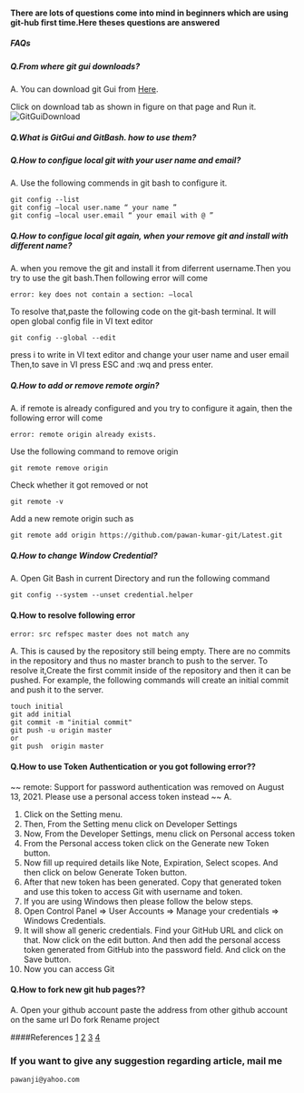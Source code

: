 #### There are lots of questions come into mind in beginners which are using git-hub first time.Here theses questions are answered 

##### FAQs
#####  Q.From where git gui downloads?
A. You can download git Gui from [Here](https://git-scm.com/downloads).

Click on  download tab as shown in figure on that page and Run it.
![GitGuiDownload](https://user-images.githubusercontent.com/91775317/138591418-90732dc5-13c9-4458-b4ab-bf2a95369d1a.PNG)

#####  Q.What is GitGui and GitBash. how to use them?

#####  Q.How to configue local git with your user name and email?
A. Use the following commends in git bash to configure it.
~~~
git config --list
git config —local user.name “ your name ”
git config —local user.email “ your email with @ ”
~~~

#####  Q.How to configue local git again, when your remove git and install with different name?
A.
   when you remove the git and install it from diferrent username.Then you try to use the git bash.Then following error will come
~~~
error: key does not contain a section: —local
~~~
To resolve that,paste the following code on the git-bash terminal. It will open global config file in VI text editor
~~~
git config --global --edit
~~~
press i to write in VI text editor and  change your user name and user email
Then,to save in VI press ESC and :wq and press enter.

#####  Q.How to add or remove remote orgin?
A.  if remote is already configured and you try to configure it again, then the following error will come
~~~
error: remote origin already exists.
~~~
Use the following command to remove origin
~~~
git remote remove origin
~~~
Check whether it got removed or not
~~~
git remote -v
~~~
Add a new remote origin such as
~~~
git remote add origin https://github.com/pawan-kumar-git/Latest.git
~~~
#####  Q.How to change Window Credential?
A. Open Git Bash in current Directory and run the following command
~~~
git config --system --unset credential.helper
~~~
#### Q.How to resolve following error
~~~
error: src refspec master does not match any
~~~
A.
This is caused by the repository still being empty. There are no commits in the repository
 and thus no master branch to push to the server. To resolve it,Create the first commit inside 
 of the repository and then it can be pushed. For example, the
 following commands will create an initial commit and push it to the server.
~~~
touch initial
git add initial
git commit -m "initial commit"
git push -u origin master
or
git push  origin master
~~~
#### Q.How to use Token Authentication or you got following error??
~~
remote: Support for password authentication was removed on August 13, 2021. Please use a personal access
token instead
~~
A.
1. Click on the Setting menu.
2. Then, From the Setting menu click on Developer Settings
3. Now, From the Developer Settings, menu click on Personal access token
4. From the Personal access token click on the Generate new Token button.
5. Now fill up required details like Note, Expiration, Select scopes. And then click on below Generate Token button.
6. After that new token has been generated. Copy that generated token and use this token to access Git with username
 and token.
7. If you are using Windows then please follow the below steps.
8. Open Control Panel => User Accounts => Manage your credentials => Windows Credentials.
9. It will show all generic credentials. Find your GitHub URL and click on that. Now click on the edit button. And then 
add the personal access token  generated from GitHub into the password field. And click on the Save button.
10. Now you can access Git

#### Q.How to fork new git hub pages??
A.
Open your github account
paste the address from other github account on the same url
Do fork
Rename project

####References
[1](https://pages.github.com/)
[2](https://harrywang.medium.com/how-to-host-static-markdown-web-pages-using-github-pages-61f80a3a5136)
[3](https://phuston.github.io/patrickandfrantonarethebestninjas/howto)
[4](https://www.markdownguide.org/basic-syntax/)

### If you want to give any suggestion regarding article, mail me
~~~
pawanji@yahoo.com
~~~

